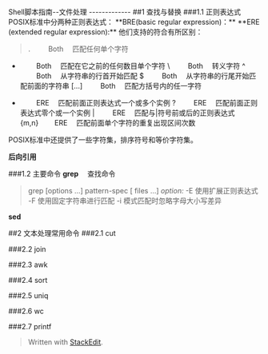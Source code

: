 <meta http-equiv="content-type" content="text/html; charset=UTF-8">
Shell脚本指南--文件处理
-------------
##1 查找与替换
###1.1 正则表达式
POSIX标准中分两种正则表达式：
**BRE(basic regular expression)：**
**ERE (extended regular expression):**
他们支持的符合有所区别：

>  .  &emsp;&emsp; Both  &emsp;匹配任何单个字符
   *  &emsp;&emsp; Both  &emsp;匹配在它之前的任何数目单个字符
   \  &emsp;&emsp; Both  &emsp;转义字符
   ^  &emsp;&emsp; Both  &emsp;从字符串的行首开始匹配
   $  &emsp;&emsp; Both  &emsp;从字符串的行尾开始匹配前面的字符串
   [...]  &emsp;&emsp; Both  &emsp;匹配方括号内的任一字符
   +  &emsp;&emsp; ERE  &emsp;匹配前面正则表达式一个或多个实例
   ?  &emsp;&emsp; ERE  &emsp;匹配前面正则表达式零个或一个实例
   |  &emsp;&emsp; ERE  &emsp;匹配与|符号前或后的正则表达式
   {m,n}&emsp;&emsp; ERE  &emsp;匹配前面单个字符的重复出现区间次数
    
POSIX标准中还提供了一些字符集，排序符号和等价字符集。

**后向引用**

###1.2 主要命令 
 **grep**  &emsp;查找命令
>   grep [options ...] pattern-spec [ files ...]
    *option:*
    -E  使用扩展正则表达式
    -F  使用固定字符串进行匹配
    -i  模式匹配时忽略字母大小写差异

**sed** 
>

##2 文本处理常用命令
###2.1 cut

###2.2 join

###2.3 awk

###2.4 sort

###2.5 uniq

###2.6 wc

###2.7 printf




> Written with [StackEdit](https://stackedit.io/).